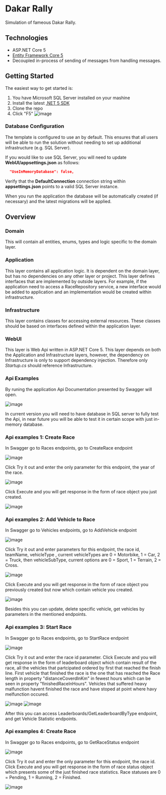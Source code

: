 # Dakar Rally 

Simulation of fameous Dakar Rally.

## Technologies

* ASP.NET Core 5
* [Entity Framework Core 5](https://docs.microsoft.com/en-us/ef/core/)
* Decoupled in-process of sending of messages from handling messages.

## Getting Started

The easiest way to get started is:

 1. You have Microsoft SQL Server installed on your mashine
 2. Install the latest [.NET 5 SDK](https://dotnet.microsoft.com/download/dotnet/5.0)
 3. Clone the repo
 4. Click "F5"
![image](https://user-images.githubusercontent.com/43738975/117586394-2bf8f700-b118-11eb-8613-31815e295182.png)

### Database Configuration

The template is configured to use an  by default. This ensures that all users will be able to run the solution without needing to set up additional infrastructure (e.g. SQL Server).

If you would like to use SQL Server, you will need to update **WebUI/appsettings.json** as follows:

```json
  "UseInMemoryDatabase": false,
```

Verify that the **DefaultConnection** connection string within **appsettings.json** points to a valid SQL Server instance. 

When you run the application the database will be automatically created (if necessary) and the latest migrations will be applied.

## Overview

### Domain

This will contain all entities, enums, types and logic specific to the domain layer.

### Application

This layer contains all application logic. It is dependent on the domain layer, but has no dependencies on any other layer or project. This layer defines interfaces that are implemented by outside layers. For example, if the application need to access a RaceRepository service, a new interface would be added to application and an implementation would be created within infrastructure.

### Infrastructure

This layer contains classes for accessing external resources. These classes should be based on interfaces defined within the application layer.

### WebUI

This layer is Web Api written in ASP.NET Core 5. This layer depends on both the Application and Infrastructure layers, however, the dependency on Infrastructure is only to support dependency injection. Therefore only *Startup.cs* should reference Infrastructure.

### Api Examples

By runing the application Api Documentation presented by Swagger will open. 

![image](https://user-images.githubusercontent.com/43738975/117586620-99f1ee00-b119-11eb-9f8f-47a3e1b126d5.png)

In current version you will need to have database in SQL server to fully test the Api, in near future you will be able to test it in certain scope with just in-memory database.

### Api examples 1: Create Race

In Swagger go to Races endpoints, go to CreateRace endpoint

![image](https://user-images.githubusercontent.com/43738975/117586854-146f3d80-b11b-11eb-8d06-850b80c59d22.png)

Click Try it out and enter the only parameter for this endpoint, the year of the race.

![image](https://user-images.githubusercontent.com/43738975/117586895-61531400-b11b-11eb-9cc2-b482adecde24.png)

Click Execute and you will get response in the form of race object you just created.

![image](https://user-images.githubusercontent.com/43738975/117586936-9f503800-b11b-11eb-9128-d9ae485dae60.png)


### Api examples 2: Add Vehicle to Race

In Swagger go to Vehicles endpoints, go to AddVehicle endpoint

![image](https://user-images.githubusercontent.com/43738975/117586996-f48c4980-b11b-11eb-8ff0-51d97a02d377.png)

Click Try it out and enter parameters for this endpoint, the race id, teamName,
vehicleType , current vehicleTypes are 0 = Motorbike, 1 = Car, 2 = Truck, 
then vehicleSubType, current options are 0 = Sport, 1 = Terrain, 2 = Cross.

![image](https://user-images.githubusercontent.com/43738975/117587039-31f0d700-b11c-11eb-8d4c-012958df4a5b.png)

Click Execute and you will get response in the form of race object you previously created but now which contain vehicle you created.

![image](https://user-images.githubusercontent.com/43738975/117587165-eb4fac80-b11c-11eb-99b4-e0247c638a59.png)

Besides this you can update, delete specific vehicle, get vehicles by parameters in the mentioned endpoints.

### Api examples 3: Start Race

In Swagger go to Races endpoints, go to StartRace endpoint

![image](https://user-images.githubusercontent.com/43738975/117587270-4a152600-b11d-11eb-958b-91e9f6bfba20.png)

Click Try it out and enter the race id parameter.
Click Execute and you will get response in the form of leaderboard object which contain result of the race, all the vehicles that partcipated ordered by first that reached the finish line. First vehicle that finished the race is the one that has reached the Race length in property "distanceCoverdInKm" in fewest hours which can be seen in property "finishedRaceInHours". Vehicles that suffered heavy malfunction havent finished the race and have stoped at point where havy melfunction occured.

![image](https://user-images.githubusercontent.com/43738975/117587502-92811380-b11e-11eb-93a8-281779339a06.png)
![image](https://user-images.githubusercontent.com/43738975/117587517-a2005c80-b11e-11eb-8cbd-892f80ed61a1.png)

After this you can access Leaderboards/GetLeaderboardByType endpoint, and get Vehicle Statistic endpoints.

### Api examples 4: Create Race

In Swagger go to Races endpoints, go to GetRaceStatus endpoint

![image](https://user-images.githubusercontent.com/43738975/117587631-3e2a6380-b11f-11eb-9d50-4ef462bce562.png)

Click Try it out and enter the only parameter for this endpoint, the race id.
Click Execute and you will get response in the form of race status object which presents some of the just finished race statistics.
Race statuses are 0 = Pending, 1 = Running, 2 = Finished.

![image](https://user-images.githubusercontent.com/43738975/117587690-6d40d500-b11f-11eb-9842-1c7bfbd4e80a.png)
